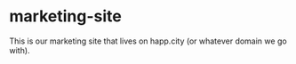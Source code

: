 # marketing-site
This is our marketing site that lives on happ.city (or whatever domain we go with).
